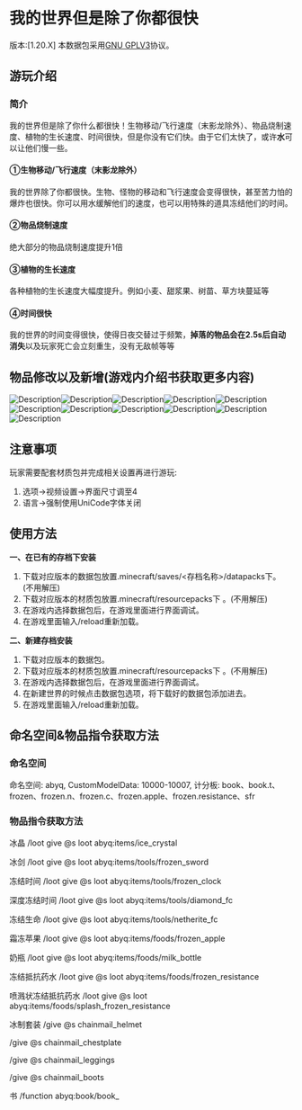 # 我的世界但是除了你都很快
版本:[1.20.X]
本数据包采用[GNU GPLV3](https://www.gnu.org/licenses/gpl-3.0.html)协议。
## 游玩介绍
### 简介
我的世界但是除了你什么都很快！生物移动/飞行速度（末影龙除外）、物品烧制速度、植物的生长速度、时间很快，但是你没有它们快。由于它们太快了，或许**水**可以让他们慢一些。
#### ①生物移动/飞行速度（末影龙除外）
我的世界除了你都很快。生物、怪物的移动和飞行速度会变得很快，甚至苦力怕的爆炸也很快。你可以用水缓解他们的速度，也可以用特殊的道具冻结他们的时间。
#### ②物品烧制速度
绝大部分的物品烧制速度提升1倍
#### ③植物的生长速度
各种植物的生长速度大幅度提升。例如小麦、甜浆果、树苗、草方块蔓延等
#### ④时间很快
我的世界的时间变得很快，使得日夜交替过于频繁，****掉落的物品会在2.5s后自动消失****以及玩家死亡会立刻重生，没有无敌帧等等

## 物品修改以及新增(游戏内介绍书获取更多内容)
![Description](http://bigjls.gitee.io/anything-but-you-quickly/abyq-R-V1.0.0/assets/abyq/textures/item/tools/frozen_sword.png)![Description](http://bigjls.gitee.io/anything-but-you-quickly/abyq-R-V1.0.0/assets/minecraft/textures/item/chainmail_helmet.png)![Description](http://bigjls.gitee.io/anything-but-you-quickly/abyq-R-V1.0.0/assets/minecraft/textures/item/chainmail_chestplate.png)![Description](http://bigjls.gitee.io/anything-but-you-quickly/abyq-R-V1.0.0/assets/minecraft/textures/item/chainmail_leggings.png)![Description](http://bigjls.gitee.io/anything-but-you-quickly/abyq-R-V1.0.0/assets/minecraft/textures/item/chainmail_boots.png)![Description](http://bigjls.gitee.io/anything-but-you-quickly/abyq-R-V1.0.0/assets/abyq/textures/item/ice_crystal.png)![Description](http://bigjls.gitee.io/anything-but-you-quickly/abyq-R-V1.0.0/assets/abyq/textures/item/foods/frozen_apple.png)![Description](http://bigjls.gitee.io/anything-but-you-quickly/abyq-R-V1.0.0/assets/abyq/textures/item/foods/milk_bottle.png)![Description](http://bigjls.gitee.io/anything-but-you-quickly/abyq-R-V1.0.0/assets/abyq/textures/item/tools/frozen_clock.png)![Description](http://bigjls.gitee.io/anything-but-you-quickly/abyq-R-V1.0.0/assets/abyq/textures/item/tools/diamond_fc.png)![Description](http://bigjls.gitee.io/anything-but-you-quickly/abyq-R-V1.0.0/assets/abyq/textures/item/tools/netherite_fc.png)
## 注意事项
玩家需要配套材质包并完成相关设置再进行游玩:

1. 选项→视频设置→界面尺寸调至4
2. 语言→强制使用UniCode字体关闭
## 使用方法
 **一、在已有的存档下安装** 
1. 下载对应版本的数据包放置.minecraft/saves/<存档名称>/datapacks下。 (不用解压) 
2. 下载对应版本的材质包放置.minecraft/resourcepacks下 。(不用解压) 
3. 在游戏内选择数据包后，在游戏里面进行界面调试。
4. 在游戏里面输入/reload重新加载。


 **二、新建存档安装** 
1. 下载对应版本的数据包。
2. 下载对应版本的材质包放置.minecraft/resourcepacks下 。(不用解压) 
3. 在游戏内选择数据包后，在游戏里面进行界面调试。
4. 在新建世界的时候点击数据包选项，将下载好的数据包添加进去。
5. 在游戏里面输入/reload重新加载。
## 命名空间&物品指令获取方法
### 命名空间
命名空间: abyq, CustomModelData: 10000-10007, 计分板: book、book.t、frozen、frozen.n、frozen.c、frozen.apple、frozen.resistance、sfr
### 物品指令获取方法
冰晶 /loot give @s loot abyq:items/ice_crystal

冰剑 /loot give @s loot abyq:items/tools/frozen_sword

冻结时间 /loot give @s loot abyq:items/tools/frozen_clock

深度冻结时间 /loot give @s loot abyq:items/tools/diamond_fc

冻结生命 /loot give @s loot abyq:items/tools/netherite_fc

霜冻苹果 /loot give @s loot abyq:items/foods/frozen_apple

奶瓶 /loot give @s loot abyq:items/foods/milk_bottle

冻结抵抗药水 /loot give @s loot abyq:items/foods/frozen_resistance

喷溅状冻结抵抗药水 /loot give @s loot abyq:items/foods/splash_frozen_resistance

冰制套装
/give @s chainmail_helmet

/give @s chainmail_chestplate

/give @s chainmail_leggings

/give @s chainmail_boots

书 /function abyq:book/book_